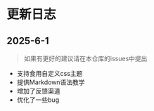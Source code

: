 # 更新日志

## 2025-6-1

> 如果有更好的建议请在本仓库的issues中提出

- 支持食用自定义css主题
- 提供Markdown语法教学
- 增加了反馈渠道
- 优化了一些bug
